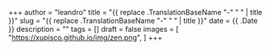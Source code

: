 +++
author = "leandro"
title = "{{ replace .TranslationBaseName "-" " " | title }}"
slug = "{{ replace .TranslationBaseName "-" " " | title }}"
date = {{ .Date }}
description = ""
tags = []
draft = false
images = [
    "https://xupisco.github.io/img/zen.png",
]
+++
